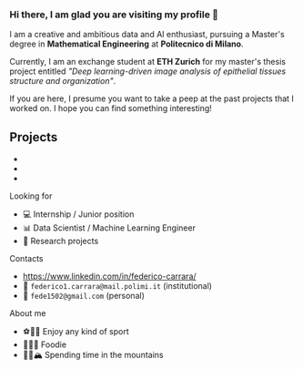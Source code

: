 ### Hi there, I am glad you are visiting my profile 👋

I am a creative and ambitious data and AI enthusiast, pursuing a Master's degree in **Mathematical Engineering** at **Politecnico di Milano**.

Currently, I am an exchange student at **ETH Zurich** for my master's thesis project entitled *"Deep learning-driven image analysis of epithelial tissues structure and organization"*.

If you are here, I presume you want to take a peep at the past projects that I worked on. I hope you can find something interesting!

Projects
- 
-
-
-

Looking for
- 💻 Internship / Junior position
- 📊 Data Scientist / Machine Learning Engineer
- 🚀 Research projects

Contacts
- https://www.linkedin.com/in/federico-carrara/
- 📧 `federico1.carrara@mail.polimi.it` (institutional)
- 📧 `fede1502@gmail.com` (personal)

About me
- ⚽🏀🎾 Enjoy any kind of sport
- 🥩🥬🍕 Foodie
- 🎿🥾🏔 Spending time in the mountains

<!--
**federico-carrara/federico-carrara** is a ✨ _special_ ✨ repository because its `README.md` (this file) appears on your GitHub profile.

Here are some ideas to get you started:

- 🔭 I’m currently working on ...
- 🌱 I’m currently learning ...
- 👯 I’m looking to collaborate on ...
- 🤔 I’m looking for help with ...
- 💬 Ask me about ...
- 📫 How to reach me: ...
- 😄 Pronouns: ...
- ⚡ Fun fact: ...
-->
